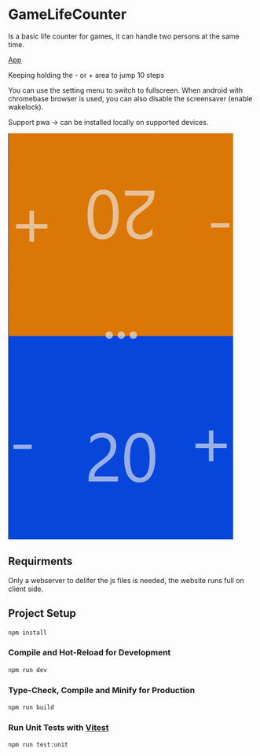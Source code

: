 # GameLifeCounter

Is a basic life counter for games,
it can handle two persons at the same time.

[App](https://albertlast.github.io/GameLifeCounter/)

Keeping holding the - or + area to jump 10 steps

You can use the setting menu to switch to fullscreen.
When android with chromebase browser is used,
you can also disable the screensaver (enable wakelock).

Support pwa -> can be installed locally on supported devices.

![App](doc/App.png)

## Requirments

Only a webserver to delifer the js files is needed,
the website runs full on client side.

## Project Setup

```sh
npm install
```

### Compile and Hot-Reload for Development

```sh
npm run dev
```

### Type-Check, Compile and Minify for Production

```sh
npm run build
```

### Run Unit Tests with [Vitest](https://vitest.dev/)

```sh
npm run test:unit
```
